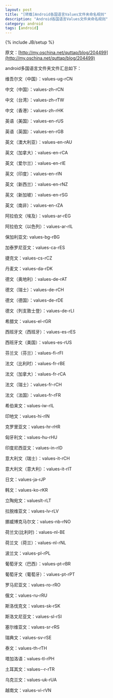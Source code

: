 ```yaml
---
layout: post
title: "[转载]Android各国语言Values文件夹命名规则"
description: "Android各国语言Values文件夹命名规则"
category: android 
tags: [android]
---
```

{% include JB/setup %}

原文：[http://my.oschina.net/quttap/blog/204499](http://my.oschina.net/quttap/blog/204499)

android多国语言文件夹文件汇总如下：

维吾尔文（中国）：values-ug-rCN

中文（中国）：values-zh-rCN

中文（台湾）：values-zh-rTW

中文（香港）：values-zh-rHK

英语（美国）：values-en-rUS

英语（英国）：values-en-rGB

英文（澳大利亚）：values-en-rAU

英文（加拿大）：values-en-rCA

英文（爱尔兰）：values-en-rIE

英文（印度）：values-en-rIN

英文（新西兰）：values-en-rNZ

英文（新加坡）：values-en-rSG

英文（南非）：values-en-rZA

阿拉伯文（埃及）：values-ar-rEG

阿拉伯文（以色列）：values-ar-rIL

保加利亚文:  values-bg-rBG

加泰罗尼亚文：values-ca-rES

捷克文：values-cs-rCZ

丹麦文：values-da-rDK

德文（奥地利）：values-de-rAT

德文（瑞士）：values-de-rCH

德文（德国）：values-de-rDE

德文（列支敦士登）：values-de-rLI

希腊文：values-el-rGR

西班牙文（西班牙）：values-es-rES

西班牙文（美国）：values-es-rUS

芬兰文（芬兰）：values-fi-rFI

法文（比利时）：values-fr-rBE

法文（加拿大）：values-fr-rCA

法文（瑞士）：values-fr-rCH

法文（法国）：values-fr-rFR

希伯来文：values-iw-rIL

印地文：values-hi-rIN

克罗里亚文：values-hr-rHR

匈牙利文：values-hu-rHU

印度尼西亚文：values-in-rID

意大利文（瑞士）：values-it-rCH

意大利文（意大利）：values-it-rIT

日文：values-ja-rJP

韩文：values-ko-rKR

立陶宛文：valueslt-rLT

拉脱维亚文：values-lv-rLV

挪威博克马尔文：values-nb-rNO

荷兰文(比利时)：values-nl-BE

荷兰文（荷兰）：values-nl-rNL

波兰文：values-pl-rPL

葡萄牙文（巴西）：values-pt-rBR

葡萄牙文（葡萄牙）：values-pt-rPT

罗马尼亚文：values-ro-rRO

俄文：values-ru-rRU

斯洛伐克文：values-sk-rSK

斯洛文尼亚文：values-sl-rSI

塞尔维亚文：values-sr-rRS

瑞典文：values-sv-rSE

泰文：values-th-rTH

塔加洛语：values-tl-rPH

土耳其文：values--r-rTR

乌克兰文：values-uk-rUA

越南文：values-vi-rVN